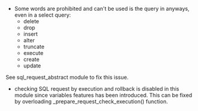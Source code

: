 - Some words are prohibited and can't be used is the query in anyways,
  even in a select query:
  - delete
  - drop
  - insert
  - alter
  - truncate
  - execute
  - create
  - update

See sql_request_abstract module to fix this issue.

- checking SQL request by execution and rollback is disabled in this
  module since variables features has been introduced. This can be fixed
  by overloading \_prepare_request_check_execution() function.
